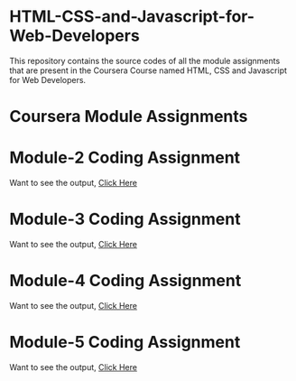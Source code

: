 # HTML-CSS-and-Javascript-for-Web-Developers

This repository contains the source codes of all the module assignments that are present in the Coursera Course named HTML, CSS and Javascript for Web Developers.



# Coursera Module Assignments

# Module-2 Coding Assignment

Want to see the output, [Click Here](https://purvathota.github.io/HTML-CSS-and-Javascript-for-Web-Developers/Module-2/index.html)

# Module-3 Coding Assignment

Want to see the output, [Click Here](https://purvathota.github.io/HTML-CSS-and-Javascript-for-Web-Developers/Module-3/index.html)

# Module-4 Coding Assignment

Want to see the output, [Click Here](https://purvathota.github.io/HTML-CSS-and-Javascript-for-Web-Developers/Module-4/index.html)

# Module-5 Coding Assignment

Want to see the output, [Click Here](https://purvathota.github.io/HTML-CSS-and-Javascript-for-Web-Developers/Module-5/index.html)
